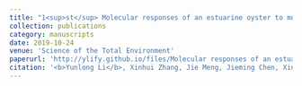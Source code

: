 ```yaml
---
title: "1<sup>st</sup> Molecular responses of an estuarine oyster to multiple metal contamination in Southern China revealed by RNA-seq"
collection: publications
category: manuscripts
date: 2019-10-24
venue: 'Science of the Total Environment'
paperurl: 'http://ylify.github.io/files/Molecular responses of an estuarine oyster to multiple metal contamination in Southern China revealed by RNA-seq.pdf'
citation: '<b>Yunlong Li</b>, Xinhui Zhang, Jie Meng, Jieming Chen, Xinxin You, Qiong Shi, Wen-Xiong Wang<sup>*</sup>. (2020). <i>Science of the Total Environment</i>. 701: 134648. doi: 10.1016/j.scitotenv.2019.134648'
---
```


